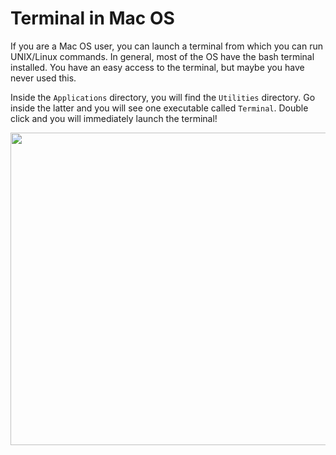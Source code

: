 # Terminal in Mac OS 

If you are a Mac OS user, you can launch a terminal
from which you can run UNIX/Linux commands. In general, most of the OS have the
bash terminal installed. You have an easy access to the terminal, but maybe 
you have never used this. 

Inside the `Applications` directory, you will find the `Utilities` directory. 
Go inside the latter and you will see one executable called `Terminal`. Double 
click and you will immediately launch the terminal! 

<p align="center">
  <img width="700" height="500" src="https://github.com/sabifo4/II_SRUK_Scientific_Computing/blob/master/figs/03_Macsteps.png">
</p>
